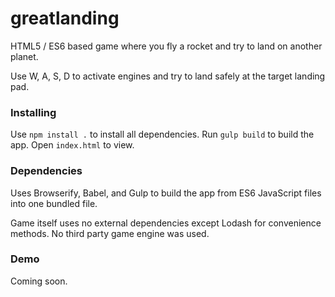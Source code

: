 # greatlanding
HTML5 / ES6 based game where you fly a rocket and try to land on another planet.

Use W, A, S, D to activate engines and try to land safely at the target landing pad.

### Installing

Use `npm install .` to install all dependencies. Run `gulp build` to build the app. Open `index.html` to view.

### Dependencies

Uses Browserify, Babel, and Gulp to build the app from ES6 JavaScript files into one bundled file.

Game itself uses no external dependencies except Lodash for convenience methods. No third party game engine was used.

### Demo

Coming soon.
